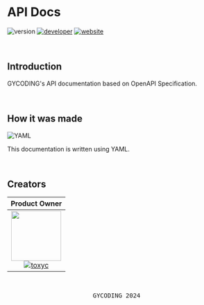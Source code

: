 # API Docs

![version](https://img.shields.io/badge/version-1.0.0-gold?style=for-the-badge)
[![developer](https://img.shields.io/badge/developed-GYCODING-B833FF?style=for-the-badge)](https://gycoding.com)
[![website](https://img.shields.io/badge/api_reference-link-lightgrey?style=for-the-badge)](https://gycoding.stoplight.io/docs/api-docs)

<br>

## Introduction

GYCODING's API documentation based on OpenAPI Specification.

<br>

## How it was made

![YAML](https://img.shields.io/badge/yaml-%23ffffff.svg?style=for-the-badge&logo=yaml&logoColor=151515)

This documentation is written using YAML.

<br>

## Creators

| Product Owner |
| :---: |
| <img src="https://github.com/gy-toxyc.png?size=115" width=115> <br> [![toxyc](https://img.shields.io/badge/toxyc-yellow?style=for-the-badge)](https://github.com/gy-toxyc) |

<br>

<pre align="center">GYCODING 2024</pre>
